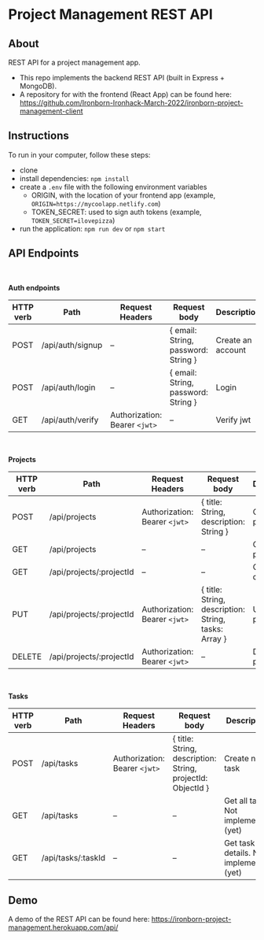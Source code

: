 # Project Management REST API


## About

REST API for a project management app.

- This repo implements the backend REST API (built in Express + MongoDB).
- A repository for with the frontend (React App) can be found here: https://github.com/Ironborn-Ironhack-March-2022/ironborn-project-management-client 



## Instructions

To run in your computer, follow these steps:
- clone 
- install dependencies: `npm install`
- create a `.env` file with the following environment variables
  - ORIGIN, with the location of your frontend app (example, `ORIGIN=https://mycoolapp.netlify.com`)
  - TOKEN_SECRET: used to sign auth tokens (example, `TOKEN_SECRET=ilovepizza`)
- run the application: `npm run dev` or `npm start`


## API Endpoints

<br/>

**Auth endpoints**

| HTTP verb   | Path | Request Headers | Request body  | Description |
| ------------- | ------------- | ------------- |------------- | ------------- |
| POST  | /api/auth/signup  | –  | { email: String, password: String }  | Create an account  |
| POST  | /api/auth/login  | –  | { email: String, password: String }  | Login  |
| GET  | /api/auth/verify  | Authorization: Bearer `<jwt>`  | –  | Verify jwt  |


<br/>

**Projects**

| HTTP verb   | Path | Request Headers | Request body  | Description |
| ------------- | ------------- | ------------- |------------- | ------------- |
| POST  | /api/projects  | Authorization: Bearer `<jwt>`  | { title: String, description: String }  | Create new project  |
| GET  | /api/projects  | –  | –  | Get all projects  |
| GET  | /api/projects/:projectId  | –  | – | Get project details  |
| PUT  | /api/projects/:projectId  | Authorization: Bearer `<jwt>`  | { title: String, description: String, tasks: Array }  | Update a project  |
| DELETE  | /api/projects/:projectId  | Authorization: Bearer `<jwt>`  | – | Delete a project  |


<br/>

**Tasks**

| HTTP verb   | Path | Request Headers | Request body  | Description |
| ------------- | ------------- | ------------- |------------- | ------------- |
| POST  | /api/tasks  | Authorization: Bearer `<jwt>`  | { title: String, description: String, projectId: ObjectId }  | Create new task  |
| GET  | /api/tasks  | –  | –  | Get all tasks. Not implemented (yet)  |
| GET  | /api/tasks/:taskId  | –  | – | Get task details. Not implemented (yet)  |


## Demo

A demo of the REST API can be found here: https://ironborn-project-management.herokuapp.com/api/

